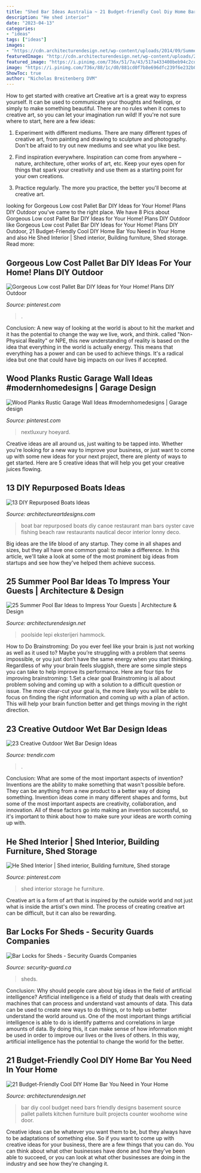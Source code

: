 ```yaml
---
title: "Shed Bar Ideas Australia ~ 21 Budget-friendly Cool Diy Home Bar You Need In Your Home"
description: "He shed interior"
date: "2023-04-13"
categories:
- "ideas"
tags: ["ideas"]
images:
- "https://cdn.architecturendesign.net/wp-content/uploads/2014/09/Summer-Pool-Bar-Ideas-13.jpg"
featuredImage: "http://cdn.architecturendesign.net/wp-content/uploads/2015/04/AD-DIY-Home-Bar-21.jpg"
featured_image: "https://i.pinimg.com/736x/51/7a/43/517a433400beb94c2cd7024cf1e03eef.jpg"
image: "https://i.pinimg.com/736x/88/1c/d0/881cd0f7b8e696dfc239f6e232b068cc.jpg"
ShowToc: true
author: "Nicholas Breitenberg DVM"
---
```



How to get started with creative art
Creative art is a great way to express yourself. It can be used to communicate your thoughts and feelings, or simply to make something beautiful. There are no rules when it comes to creative art, so you can let your imagination run wild! If you're not sure where to start, here are a few ideas:
1. Experiment with different mediums. There are many different types of creative art, from painting and drawing to sculpture and photography. Don't be afraid to try out new mediums and see what you like best.

2. Find inspiration everywhere. Inspiration can come from anywhere – nature, architecture, other works of art, etc. Keep your eyes open for things that spark your creativity and use them as a starting point for your own creations.

3. Practice regularly. The more you practice, the better you'll become at creative art.

	

		
looking for Gorgeous Low cost Pallet Bar DIY Ideas for Your Home! Plans DIY Outdoor you've came to the right place. We have 8 Pics about Gorgeous Low cost Pallet Bar DIY Ideas for Your Home! Plans DIY Outdoor like Gorgeous Low cost Pallet Bar DIY Ideas for Your Home! Plans DIY Outdoor, 21 Budget-Friendly Cool DIY Home Bar You Need in Your Home and also He Shed Interior | Shed interior, Building furniture, Shed storage. Read more:
		
    
## Gorgeous Low Cost Pallet Bar DIY Ideas For Your Home! Plans DIY Outdoor

<img loading=lazy src="https://i.pinimg.com/736x/51/7a/43/517a433400beb94c2cd7024cf1e03eef.jpg" onerror="this.onerror=null;this.src='https://tse2.mm.bing.net/th?id=OIP.Ew8fK6ltKmvjXouh5_VRSwHaJ3&amp;pid=15.1';" alt="Gorgeous Low cost Pallet Bar DIY Ideas for Your Home! Plans DIY Outdoor">

_Source: pinterest.com_

>. 

	

Conclusion:
A new way of looking at the world is about to hit the market and it has the potential to change the way we live, work, and think. called "Non-Physical Reality" or NPE, this new understanding of reality is based on the idea that everything in the world is actually energy. This means that everything has a power and can be used to achieve things. It's a radical idea but one that could have big impacts on our lives if accepted.

    
## Wood Planks Rustic Garage Wall Ideas #modernhomedesigns | Garage Design

<img loading=lazy src="https://i.pinimg.com/736x/b2/c4/d1/b2c4d1fe9312041b2bf875f7406ed1a2.jpg" onerror="this.onerror=null;this.src='https://tse4.mm.bing.net/th?id=OIP.93-CURlnqqNweqT-ILgy4AHaHa&amp;pid=15.1';" alt="Wood Planks Rustic Garage Wall Ideas #modernhomedesigns | Garage design">

_Source: pinterest.com_

>nextluxury hoeyard. 

	

Creative ideas are all around us, just waiting to be tapped into. Whether you're looking for a new way to improve your business, or just want to come up with some new ideas for your next project, there are plenty of ways to get started. Here are 5 creative ideas that will help you get your creative juices flowing.

    
## 13 DIY Repurposed Boats Ideas

<img loading=lazy src="https://www.architectureartdesigns.com/wp-content/uploads/2013/07/39.jpg" onerror="this.onerror=null;this.src='https://tse4.mm.bing.net/th?id=OIP._2Z5cpneuBASMrY1g1s84QAAAA&amp;pid=15.1';" alt="13 DIY Repurposed Boats Ideas">

_Source: architectureartdesigns.com_

>boat bar repurposed boats diy canoe restaurant man bars oyster cave fishing beach raw restaurants nautical decor interior lonny deco. 

	

Big ideas are the life blood of any startup. They come in all shapes and sizes, but they all have one common goal: to make a difference. In this article, we'll take a look at some of the most prominent big ideas from startups and see how they've helped them achieve success.

    
## 25 Summer Pool Bar Ideas To Impress Your Guests | Architecture &amp; Design

<img loading=lazy src="https://cdn.architecturendesign.net/wp-content/uploads/2014/09/Summer-Pool-Bar-Ideas-13.jpg" onerror="this.onerror=null;this.src='https://tse4.mm.bing.net/th?id=OIP.s3z-e88JTmqACh7wq6BltAHaJ4&amp;pid=15.1';" alt="25 Summer Pool Bar Ideas to Impress Your Guests | Architecture &amp; Design">

_Source: architecturendesign.net_

>poolside lepi eksterijeri hammock. 

	

How to Do Brainstroming:
Do you ever feel like your brain is just not working as well as it used to? Maybe you’re struggling with a problem that seems impossible, or you just don’t have the same energy when you start thinking. Regardless of why your brain feels sluggish, there are some simple steps you can take to help improve its performance. Here are four tips for improving brainstroming: 
1.Set a clear goal
Brainstroming is all about problem solving and coming up with a solution to a difficult question or issue. The more clear-cut your goal is, the more likely you will be able to focus on finding the right information and coming up with a plan of action. This will help your brain function better and get things moving in the right direction. 

    
## 23 Creative Outdoor Wet Bar Design Ideas

<img loading=lazy src="https://cdn.trendir.com/wp-content/uploads/2016/06/Hanging-bar-chairs.jpg" onerror="this.onerror=null;this.src='https://tse1.mm.bing.net/th?id=OIP.T_xqo3r8w60yGNka02yeywHaLH&amp;pid=15.1';" alt="23 Creative Outdoor Wet Bar Design Ideas">

_Source: trendir.com_

>. 

	

Conclusion: What are some of the most important aspects of invention?
Inventions are the ability to make something that wasn't possible before. They can be anything from a new product to a better way of doing something. Invention ideas come in many different shapes and forms, but some of the most important aspects are creativity, collaboration, and innovation. All of these factors go into making an invention successful, so it's important to think about how to make sure your ideas are worth coming up with.

    
## He Shed Interior | Shed Interior, Building Furniture, Shed Storage

<img loading=lazy src="https://i.pinimg.com/736x/88/1c/d0/881cd0f7b8e696dfc239f6e232b068cc.jpg" onerror="this.onerror=null;this.src='https://tse1.mm.bing.net/th?id=OIP.5inWn-fmEtSjxUa626E43QHaFj&amp;pid=15.1';" alt="He Shed Interior | Shed interior, Building furniture, Shed storage">

_Source: pinterest.com_

>shed interior storage he furniture. 

	

Creative art is a form of art that is inspired by the outside world and not just what is inside the artist's own mind. The process of creating creative art can be difficult, but it can also be rewarding.

    
## Bar Locks For Sheds - Security Guards Companies

<img loading=lazy src="http://www.security-guard.ca/wp-content/uploads/2015/04/shed20lock20closeup.jpg" onerror="this.onerror=null;this.src='https://tse3.mm.bing.net/th?id=OIP.GtsrIF_g2-5G4LePVx59HAHaFj&amp;pid=15.1';" alt="Bar Locks for Sheds - Security Guards Companies">

_Source: security-guard.ca_

>sheds. 

	

Conclusion: Why should people care about big ideas in the field of artificial intelligence?
Artificial intelligence is a field of study that deals with creating machines that can process and understand vast amounts of data. This data can be used to create new ways to do things, or to help us better understand the world around us. One of the most important things artificial intelligence is able to do is identify patterns and correlations in large amounts of data. By doing this, it can make sense of how information might be used in order to improve our lives or the lives of others. In this way, artificial intelligence has the potential to change the world for the better.

    
## 21 Budget-Friendly Cool DIY Home Bar You Need In Your Home

<img loading=lazy src="http://cdn.architecturendesign.net/wp-content/uploads/2015/04/AD-DIY-Home-Bar-21.jpg" onerror="this.onerror=null;this.src='https://tse1.mm.bing.net/th?id=OIP.XwpHCRQO3F6vSTV4U4J0eQHaJ4&amp;pid=15.1';" alt="21 Budget-Friendly Cool DIY Home Bar You Need in Your Home">

_Source: architecturendesign.net_

>bar diy cool budget need bars friendly designs basement source pallet pallets kitchen furniture built projects counter woohome wine door. 

	

Creative ideas can be whatever you want them to be, but they always have to be adaptations of something else. So if you want to come up with creative ideas for your business, there are a few things that you can do. You can think about what other businesses have done and how they've been able to succeed, or you can look at what other businesses are doing in the industry and see how they're changing it.

